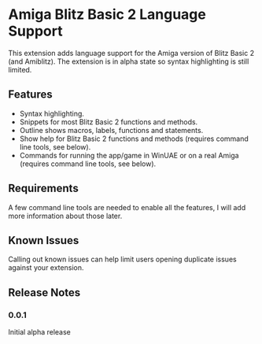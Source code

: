 # Amiga Blitz Basic 2 Language Support

This extension adds language support for the Amiga version of Blitz Basic 2 (and Amiblitz). The extension is in alpha state so syntax highlighting is still limited.

## Features

- Syntax highlighting.
- Snippets for most Blitz Basic 2 functions and methods.
- Outline shows macros, labels, functions and statements.
- Show help for Blitz Basic 2 functions and methods (requires command line tools, see below).
- Commands for running the app/game in WinUAE or on a real Amiga (requires command line tools, see below).

## Requirements

A few command line tools are needed to enable all the features, I will add more information about those later.

## Known Issues

Calling out known issues can help limit users opening duplicate issues against your extension.

## Release Notes

### 0.0.1

Initial alpha release
